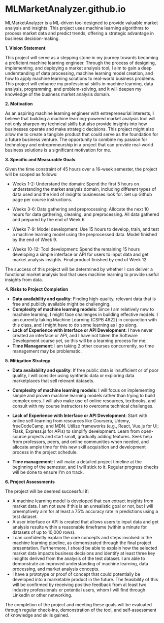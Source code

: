 # MLMarketAnalyzer.github.io
MLMarketAnalyzer is a ML-driven tool designed to provide valuable market analysis and insights. This project uses machine learning algorithms to process market data and predict trends, offering a strategic advantage in business decision-making.

**1\. Vision Statement**

This project will serve as a stepping stone in my journey towards becoming a proficient machine learning engineer. Through the process of designing, implementing, and deploying a market analysis tool, I aim to gain a deep understanding of data processing, machine learning model creation, and how to apply machine learning solutions to real-world business problems. This project will enhance my professional skills in machine learning, data analysis, programming, and problem-solving, and it will deepen my knowledge of the business market analysis domain.

**2\. Motivation**

As an aspiring machine learning engineer with entrepreneurial interests, I believe that building a machine learning-powered market analysis tool will not only sharpen my technical skills but also provide insights into how businesses operate and make strategic decisions. This project might also allow me to create a tangible product that could serve as the foundation for a future business venture. The opportunity to combine my passion for technology and entrepreneurship in a project that can provide real-world business solutions is a significant motivation for me.

**3\. Specific and Measurable Goals**

Given the time constraint of 45 hours over a 16-week semester, the project will be scoped as follows:

*   Weeks 1-2: Understand the domain: Spend the first 5 hours on understanding the market analysis domain, including different types of data used and the kind of insights businesses look for. Set up Github page per course instructions. 
    
*   Weeks 3-6: Data gathering and preprocessing: Allocate the next 10 hours for data gathering, cleaning, and preprocessing. All data gathered and prepared by the end of Week 6. 
    
*   Weeks 7-9: Model development: Use 15 hours to develop, train, and test a machine learning model using the preprocessed data. Model finished by the end of Week 9. 
    
*   Weeks 10-12: Tool development: Spend the remaining 15 hours developing a simple interface or API for users to input data and get market analysis insights. Final product finished by end of Week 12. 
    

The success of this project will be determined by whether I can deliver a functional market analysis tool that uses machine learning to provide useful insights from data. 

**4\. Risks to Project Completion**

*   **Data availability and quality**: Finding high-quality, relevant data that is free and publicly available might be challenging.
*   **Complexity of machine learning models**: Since I am relatively new to machine learning, I might face challenges in building effective models. I am currently taking Machine Learning (CSPB 4622) in conjunction with this class, and I might have to do some learning as I go along. 
*   **Lack of Experience with Interface or API Development**: I have never created an interface or API, and I have not taken the Software Development course yet, so this will be a learning process for me. 
* **Time Management**: I am taking 2 other courses concurrently, so time management may be problematic. 

**5\. Mitigation Strategy**

*   **Data availability and quality**: If free public data is insufficient or of poor quality, I will consider using synthetic data or exploring data marketplaces that sell relevant datasets.
*   **Complexity of machine learning models**: I will focus on implementing simple and proven machine learning models rather than trying to build complex ones. I will also make use of online resources, textbooks, and consult with my course instructors to overcome technical challenges.
*   **Lack of Experience with Interface or API Development**: Start with online self-learning from resources like Coursera, Udemy, freeCodeCamp, and MDN. Utilize frameworks (e.g., React, Vue.js for UI; Flask, Express.js for APIs) to simplify development. Learn from open-source projects and start small, gradually adding features. Seek help from professors, peers, and online communities when needed, and allocate ample time for this new skill acquisition and development process in the project schedule.

*   **Time management**: I will make a detailed project timeline at the beginning of the semester, and I will stick to it. Regular progress checks will be done to ensure I'm on track.

**6\. Project Assessments**

The project will be deemed successful if:

*   A machine learning model is developed that can extract insights from market data. I am not sure if this is an unrealistic goal or not, but I will preemptively aim for at least a 75% accuracy rate in predictions using a test dataset. 
*   A user interface or API is created that allows users to input data and get analysis results within a reasonable timeframe (within a minute for datasets of up to 10,000 rows). 
*   I can confidently explain the core concepts and steps involved in the machine learning pipeline, as demonstrated through the final project presentation. Furthermore, I should be able to explain how the selected market data impacts business decisions and identify at least three key insights derived from the analysis of the test dataset. I am able to demonstrate an improved understanding of machine learning, data processing, and market analysis concepts.
*   I have a prototype or proof of concept that could potentially be developed into a marketable product in the future. The feasibility of this will be confirmed by receiving positive feedback from at least two industry professionals or potential users, whom I will find through LinkedIn or other networking. 

The completion of the project and meeting these goals will be evaluated through regular check-ins, demonstration of the tool, and self-assessment of knowledge and skills gained.
